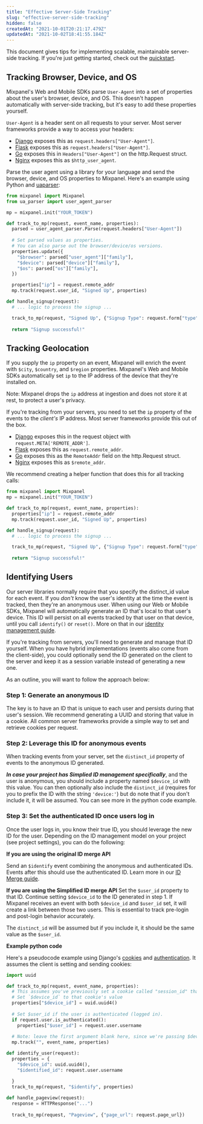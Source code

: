 ```yaml
---
title: "Effective Server-Side Tracking"
slug: "effective-server-side-tracking"
hidden: false
createdAt: "2021-10-01T20:21:17.479Z"
updatedAt: "2021-10-02T18:41:55.184Z"
---
```


This document gives tips for implementing scalable, maintainable server-side tracking. If you're just getting started, check out the [quickstart](/docs/tracking/server).

## Tracking Browser, Device, and OS
Mixpanel's Web and Mobile SDKs parse `User-Agent` into a set of properties about the user's browser, device, and OS. This doesn't happen automatically with server-side tracking, but it's easy to add these properties yourself.

`User-Agent` is a header sent on all requests to your server. Most server frameworks provide a way to access your headers:
* [Django](https://docs.djangoproject.com/en/4.1/ref/request-response/#django.http.HttpRequest.headers) exposes this as `request.headers["User-Agent"]`.
* [Flask](https://flask.palletsprojects.com/en/2.2.x/api/#flask.Request.headers) exposes this as `request.headers["User-Agent"]`.
* [Go](https://pkg.go.dev/net/http#Request) exposes this in `Headers["User-Agent"]` on the http.Request struct.
* [Nginx](http://nginx.org/en/docs/http/ngx_http_log_module.html) exposes this as `$http_user_agent`.

Parse the user agent using a library for your language and send the browser, device, and OS properties to Mixpanel. Here's an example using Python and [uaparser](https://github.com/ua-parser/uap-python):

```python
from mixpanel import Mixpanel
from ua_parser import user_agent_parser

mp = mixpanel.init("YOUR_TOKEN")

def track_to_mp(request, event_name, properties):
  parsed = user_agent_parser.Parse(request.headers["User-Agent"])
  
  # Set parsed values as properties.
  # You can also parse out the browser/device/os versions.
  properties.update({
    "$browser": parsed["user_agent"]["family"],
    "$device": parsed["device"]["family"],
    "$os": parsed["os"]["family"],
  })

  properties["ip"] = request.remote_addr
  mp.track(request.user_id, "Signed Up", properties)

def handle_signup(request):
  # ... logic to process the signup ...

  track_to_mp(request, "Signed Up", {"Signup Type": request.form["type"]})
  
  return "Signup successful!"
```

## Tracking Geolocation
If you supply the `ip` property on an event, Mixpanel will enrich the event with `$city`, `$country`, and `$region` properties. Mixpanel's Web and Mobile SDKs automatically set `ip` to the IP address of the device that they're installed on.

Note: Mixpanel drops the `ip` address at ingestion and does not store it at rest, to protect a user's privacy.

If you're tracking from your servers, you need to set the `ip` property of the events to the _client's_ IP address. Most server frameworks provide this out of the box.
* [Django](https://docs.djangoproject.com/en/4.1/ref/request-response/#django.http.HttpRequest.META) exposes this in the request object with `request.META['REMOTE_ADDR']`.
* [Flask](https://flask.palletsprojects.com/en/2.2.x/api/?highlight=remote_addr#flask.Request.remote_addr) exposes this as `request.remote_addr`.
* [Go](https://pkg.go.dev/net/http#Request) exposes this as the `RemoteAddr` field on the http.Request struct.
* [Nginx](http://nginx.org/en/docs/http/ngx_http_log_module.html) exposes this as `$remote_addr`.

We recommend creating a helper function that does this for all tracking calls:
```python
from mixpanel import Mixpanel
mp = mixpanel.init("YOUR_TOKEN")

def track_to_mp(request, event_name, properties):
  properties["ip"] = request.remote_addr
  mp.track(request.user_id, "Signed Up", properties)

def handle_signup(request):
  # ... logic to process the signup ...

  track_to_mp(request, "Signed Up", {"Signup Type": request.form["type"]})
  
  return "Signup successful!"
```


## Identifying Users
Our server libraries normally require that you specify the distinct_id value for each event. If you _don't_ know the user's identity at the time the event is tracked, then they're an anonymous user. When using our Web or Mobile SDKs, Mixpanel will automatically generate an ID that's local to that user's device. This ID will persist on all events tracked by that user on that device, until you call `identify()` or `reset()`. More on that in our [identity management guide](/docs/tracking/how-tos/identifying-users).

If you're tracking from servers, you'll need to generate and manage that ID yourself. When you have hybrid implementations (events also come from the client-side), you could optionally send the ID generated on the client to the server and keep it as a session variable instead of generating a new one.

As an outline, you will want to follow the approach below:

### Step 1: Generate an anonymous ID
The key is to have an ID that is unique to each user and persists during that user's session. We recommend generating a UUID and storing that value in a cookie. All common server frameworks provide a simple way to set and retrieve cookies per request.

### Step 2: Leverage this ID for anonymous events
When tracking events from your server, set the `distinct_id` property of events to the anonymous ID generated. 

***In case your project has Simplied ID management specifically***, and the user is anonymous, you should include a property named `$device_id` with this value. You can then optionally also include the `distinct_id` (requires for you to prefix the ID with the string `'device:'`) but do note that if you don't include it, it will be assumed. You can see more in the python code example. 

### Step 3: Set the authenticated ID once users log in

Once the user logs in, you know their true ID, you should leverage the new ID for the user. Depending on the ID management model on your project (see project settings), you can do the following:

**If you are using the original ID merge API**

Send an `$identify` event combining the anonymous and authenticated IDs. Events after this should use the authenticated ID. Learn more in our [ID Merge guide](identifying-users).

**If you are using the Simplified ID merge API**
Set the `$user_id` property to that ID. Continue setting `$device_id` to the ID generated in step 1. If Mixpanel receives an event with both `$device_id` and `$user_id` set, it will create a link between those two users. This is essential to track pre-login and post-login behavior accurately.

The `distinct_id` will be assumed but if you include it, it should be the same value as the `$user_id`.

**Example python code**

Here's a pseudocode example using Django's [cookies](https://django-book.readthedocs.io/en/latest/chapter14.html#cookies) and [authentication](https://django-book.readthedocs.io/en/latest/chapter14.html#using-users). It assumes the client is setting and sending cookies:
```python
import uuid

def track_to_mp(request, event_name, properties):
  # This assumes you've previously set a cookie called "session_id" that is local to the user's session
  # Set `$device_id` to that cookie's value
  properties["$device_id"] = uuid.uuid4()
  
  # Set $user_id if the user is authenticated (logged in).
  if request.user.is_authenticated():
    properties["$user_id"] = request.user.username
  
  # Note: leave the first argument blank here, since we're passing $device_id and $user_id as properties.
  mp.track("", event_name, properties)

def identify_user(request):
  properties = {
    "$device_id": uuid.uuid4(),
    "$identified_id": request.user.username

  }
  track_to_mp(request, "$identify", properties)
  
def handle_pageview(request):
  response = HTTPResponse("...")
    
  track_to_mp(request, "Pageview", {"page_url": request.page_url})
```
